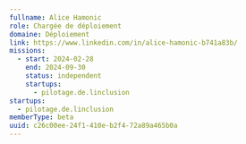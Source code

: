 ```yaml
---
fullname: Alice Hamonic
role: Chargée de déploiement
domaine: Déploiement
link: https://www.linkedin.com/in/alice-hamonic-b741a83b/
missions:
  - start: 2024-02-28
    end: 2024-09-30
    status: independent
    startups:
      - pilotage.de.linclusion
startups:
  - pilotage.de.linclusion
memberType: beta
uuid: c26c00ee-24f1-410e-b2f4-72a89a465b0a
---
```


